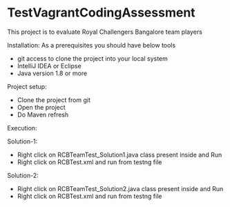 # TestVagrantCodingAssessment

This project is to evaluate Royal Challengers Bangalore team players

Installation:
As a prerequisites you should have below tools 
 - git access to clone the project into your local system
 - IntelliJ IDEA or Eclipse
 - Java version 1.8 or more
 
Project setup:
 - Clone the project from git
 - Open the project
 - Do Maven refresh

Execution:

Solution-1: 
 - Right click on RCBTeamTest_Solution1.java class present inside and Run
 - Right click on RCBTest.xml and run from testng file

Solution-2:
 - Right click on RCBTeamTest_Solution2.java class present inside and Run
 - Right click on RCBTest.xml and run from testng file
